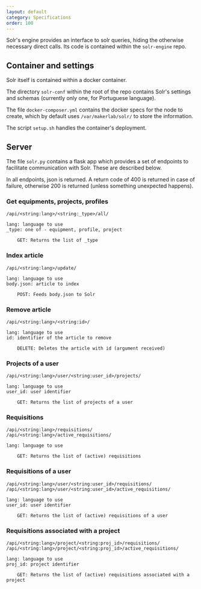```yaml
---
layout: default
category: Specifications
order: 100
---
```


Solr's engine provides an interface to solr queries, hiding the otherwise
necessary direct calls. Its code is contained within the `solr-engine` repo.

## Container and settings

Solr itself is contained within a docker container.

The directory `solr-conf` within the root of the repo contains Solr's settings
and schemas (currently only one, for Portuguese language).

The file `docker-composer.yml` contains the docker specs for the node to
create, which by default uses `/var/makerlab/solr/` to store the information.

The script `setup.sh` handles the container's deployment.

## Server

The file `solr.py` contains a flask app which provides a set of endpoints to
facilitate communication with Solr. These are described below.

In all endpoints, json is returned. A return code of 400 is returned in case of
failure, otherwise 200 is returned (unless something unexpected happens).


### Get equipments, projects, profiles

```
/api/<string:lang>/<string:_type>/all/

lang: language to use
_type: one of - equipment, profile, project

    GET: Returns the list of _type
```

### Index article

```
/api/<string:lang>/update/

lang: language to use
body.json: article to index

    POST: Feeds body.json to Solr
```

### Remove article

```
/api/<string:lang>/<string:id>/

lang: language to use
id: identifier of the article to remove

    DELETE: Deletes the article with id (argument received)
```

### Projects of a user

```
/api/<string:lang>/user/<string:user_id>/projects/

lang: language to use
user_id: user identifier

    GET: Returns the list of projects of a user
```

### Requisitions

```
/api/<string:lang>/requisitions/
/api/<string:lang>/active_requisitions/

lang: language to use

    GET: Returns the list of (active) requisitions
```

### Requisitions of a user

```
/api/<string:lang>/user/<string:user_id>/requisitions/
/api/<string:lang>/user/<string:user_id>/active_requisitions/

lang: language to use
user_id: user identifier

    GET: Returns the list of (active) requisitions of a user
```

### Requisitions associated with a project

```
/api/<string:lang>/project/<string:proj_id>/requisitions/
/api/<string:lang>/project/<string:proj_id>/active_requisitions/

lang: language to use
proj_id: project identifier

    GET: Returns the list of (active) requisitions associated with a project
```
